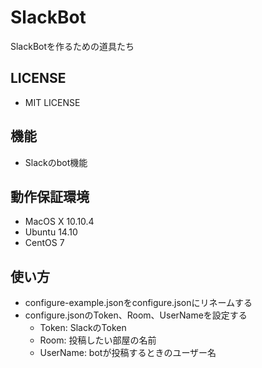 # SlackBot
SlackBotを作るための道具たち
## LICENSE
* MIT LICENSE

## 機能
* Slackのbot機能

## 動作保証環境
* MacOS X 10.10.4
* Ubuntu 14.10
* CentOS 7

## 使い方
* configure-example.jsonをconfigure.jsonにリネームする
* configure.jsonのToken、Room、UserNameを設定する
    * Token: SlackのToken
    * Room: 投稿したい部屋の名前
    * UserName: botが投稿するときのユーザー名
